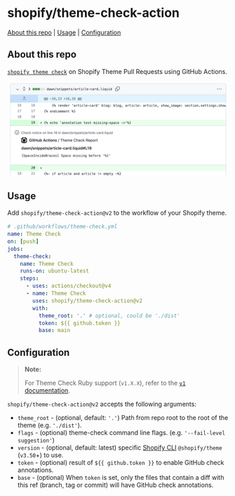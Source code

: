# shopify/theme-check-action

[About this repo](#about-this-repo) | [Usage](#usage) | [Configuration](#configuration)

## About this repo

[`shopify theme check`](https://shopify.dev/docs/themes/tools/theme-check) on Shopify Theme Pull Requests using GitHub Actions.

![demo](./demo.png)

## Usage

Add `shopify/theme-check-action@v2` to the workflow of your Shopify theme.

```yml
# .github/workflows/theme-check.yml
name: Theme Check
on: [push]
jobs:
  theme-check:
    name: Theme Check
    runs-on: ubuntu-latest
    steps:
      - uses: actions/checkout@v4
      - name: Theme Check
        uses: shopify/theme-check-action@v2
        with:
          theme_root: '.' # optional, could be './dist'
          token: ${{ github.token }}
          base: main
```

## Configuration

> **Note:**
>
> For Theme Check Ruby support (`v1.X.X`), refer to the [`v1` documentation](https://github.com/Shopify/theme-check-action/tree/v1).

`shopify/theme-check-action@v2` accepts the following arguments:

* `theme_root` - (optional, default: `'.'`) Path from repo root to the root of the theme (e.g. `'./dist'`).
* `flags` - (optional) theme-check command line flags. (e.g. `'--fail-level suggestion'`)
* `version` - (optional, default: latest) specific [Shopify CLI](https://shopify.dev/docs/themes/tools/cli) `@shopify/theme` (`v3.50`+) to use.
* `token` - (optional) result of `${{ github.token }}` to enable GitHub check annotations.
* `base` - (optional) When `token` is set, only the files that contain a diff with this ref (branch, tag or commit) will have GitHub check annotations.

